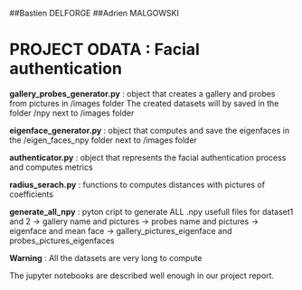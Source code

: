##Bastien DELFORGE
##Adrien MALGOWSKI 

# PROJECT ODATA : Facial authentication

**gallery_probes_generator.py** : object that creates a gallery and probes from pictures in /images folder
The created datasets will by saved in the folder /npy next to /images folder

**eigenface_generator.py** : object that computes and save the eigenfaces in the /eigen_faces_npy folder next to /images folder

**authenticator.py** : object that represents the facial authentication process and computes metrics

**radius_serach.py** : functions to computes distances with pictures of coefficients

**generate_all_npy** : pyton cript to generate ALL .npy usefull files for dataset1 and 2
-> gallery name and pictures
-> probes name and pictures
-> eigenface and mean face
-> gallery_pictures_eigenface and probes_pictures_eigenfaces

**Warning** : All the datasets are very long to compute

The jupyter notebooks are described well enough in our project report.